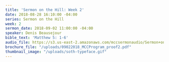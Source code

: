 ```yaml
---
title: 'Sermon on the Hill: Week 2'
date: 2018-08-28 16:10:00 -04:00
series: Sermon on the Hill
week: 2
sermon_date: 2018-09-02 11:00:00 -04:00
speaker: Denis Beausejour
bible_text: 'Matthew 5: 1-6'
audio_file: https://s3.us-east-2.amazonaws.com/mccsermonaudio/Sermon+on+the+Hill_+Week+2.lite.mp3
brochure_file: "/uploads/09022018_MCCProgram_proof2.pdf"
thumbnail_image: "/uploads/soth-typeface.gif"
---
```


